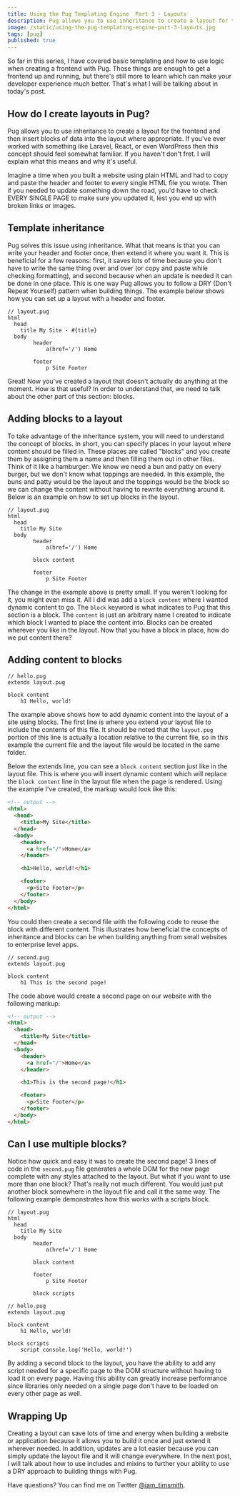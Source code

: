 ```yaml
---
title: Using the Pug Templating Engine  Part 3 - Layouts
description: Pug allows you to use inheritance to create a layout for the frontend and then insert blocks of data into the layout, causing a better developer experience.
image: /static/using-the-pug-templating-engine-part-3-layouts.jpg
tags: [pug]
published: true
---
```


So far in this series, I have covered basic templating and how to use logic when creating a frontend with Pug. Those things are enough to get a frontend up and running, but there's still more to learn which can make your developer experience much better. That's what I will be talking about in today's post.

<Gif src='https://media.giphy.com/media/YXpp9YxWhyWBy/giphy.mp4' />

## How do I create layouts in Pug?

Pug allows you to use inheritance to create a layout for the frontend and then insert blocks of data into the layout where appropriate. If you've ever worked with something like Laravel, React, or even WordPress then this concept should feel somewhat familiar. If you haven't don't fret. I will explain what this means and why it's useful.

Imagine a time when you built a website using plain HTML and had to copy and paste the header and footer to every single HTML file you wrote. Then if you needed to update something down the road, you'd have to check EVERY SINGLE PAGE to make sure you updated it, lest you end up with broken links or images.

## Template inheritance

Pug solves this issue using inheritance. What that means is that you can write your header and footer once, then extend it where you want it. This is beneficial for a few reasons: first, it saves lots of time because you don't have to write the same thing over and over (or copy and paste while checking formatting), and second because when an update is needed it can be done in one place. This is one way Pug allows you to follow a DRY (Don't Repeat Yourself) pattern when building things. The example below shows how you can set up a layout with a header and footer.

```pug
// layout.pug
html
  head
    title My Site - #{title}
  body
		header
			a(href='/') Home

		footer
			p Site Footer
```

Great! Now you've created a layout that doesn't actually do anything at the moment. How is that useful? In order to understand that, we need to talk about the other part of this section: blocks.

<Gif src='https://media.giphy.com/media/ZgURe4CWXu8gBEpwYy/giphy.mp4' />

<EmailSignup title='Like this post? Join my mailing list!' />

## Adding blocks to a layout

To take advantage of the inheritance system, you will need to understand the concept of blocks. In short, you can specify places in your layout where content should be filled in. These places are called "blocks" and you create them by assigning them a name and then filling them out in other files. Think of it like a hamburger: We know we need a bun and patty on every burger, but we don't know what toppings are needed. In this example, the buns and patty would be the layout and the toppings would be the block so we can change the content without having to rewrite everything around it. Below is an example on how to set up blocks in the layout.

```pug
// layout.pug
html
  head
    title My Site
  body
		header
			a(href='/') Home

		block content

		footer
			p Site Footer
```

The change in the example above is pretty small. If you weren't looking for it, you might even miss it. All I did was add a `block content` where I wanted dynamic content to go. The `block` keyword is what indicates to Pug that this section is a block. The `content` is just an arbitrary name I created to indicate which block I wanted to place the content into. Blocks can be created wherever you like in the layout. Now that you have a block in place, how do we put content there?

## Adding content to blocks

```pug
// hello.pug
extends layout.pug

block content
	h1 Hello, world!
```

The example above shows how to add dynamic content into the layout of a site using blocks. The first line is where you extend your layout file to include the contents of this file. It should be noted that the `layout.pug` portion of this line is actually a location relative to the current file, so in this example the current file and the layout file would be located in the same folder.

Below the extends line, you can see a `block content` section just like in the layout file. This is where you will insert dynamic content which will replace the `block content` line in the layout file when the page is rendered. Using the example I've created, the markup would look like this:

```html
<!-- output -->
<html>
  <head>
    <title>My Site</title>
  </head>
  <body>
    <header>
      <a href="/">Home</a>
    </header>

    <h1>Hello, world!</h1>

    <footer>
      <p>Site Footer</p>
    </footer>
  </body>
</html>
```

You could then create a second file with the following code to reuse the block with different content. This illustrates how beneficial the concepts of inheritance and blocks can be when building anything from small websites to enterprise level apps.

```pug
// second.pug
extends layout.pug

block content
	h1 This is the second page!
```

The code above would create a second page on our website with the following markup:

```html
<!-- output -->
<html>
  <head>
    <title>My Site</title>
  </head>
  <body>
    <header>
      <a href="/">Home</a>
    </header>

    <h1>This is the second page!</h1>

    <footer>
      <p>Site Footer</p>
    </footer>
  </body>
</html>
```

## Can I use multiple blocks?

Notice how quick and easy it was to create the second page! 3 lines of code in the `second.pug` file generates a whole DOM for the new page complete with any styles attached to the layout. But what if you want to use more than one block? That's really not much different. You would just put another block somewhere in the layout file and call it the same way. The following example demonstrates how this works with a scripts block.

```pug
// layout.pug
html
  head
    title My Site
  body
		header
			a(href='/') Home

		block content

		footer
			p Site Footer

		block scripts
```

```pug
// hello.pug
extends layout.pug

block content
	h1 Hello, world!

block scripts
	script console.log('Hello, world!')
```

By adding a second block to the layout, you have the ability to add any script needed for a specific page to the DOM structure without having to load it on every page. Having this ability can greatly increase performance since libraries only needed on a single page don't have to be loaded on every other page as well.

## Wrapping Up

Creating a layout can save lots of time and energy when building a website or application because it allows you to build it once and just extend it wherever needed. In addition, updates are a lot easier because you can simply update the layout file and it will change everywhere. In the next post, I will talk about how to use includes and mixins to further your ability to use a DRY approach to building things with Pug.

Have questions? You can find me on Twitter [@iam_timsmith](https://www.twitter.com/iam_timsmith).
